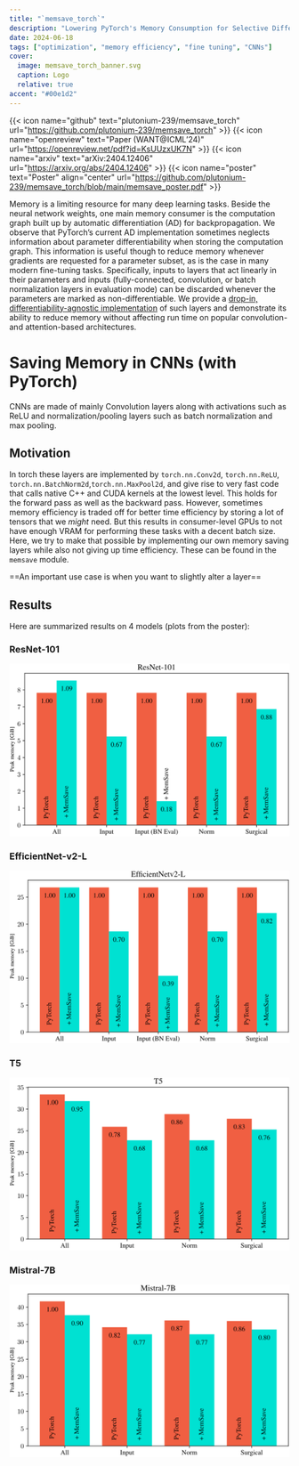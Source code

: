 ```yaml
---
title: "`memsave_torch`"
description: "Lowering PyTorch's Memory Consumption for Selective Differentiation"
date: 2024-06-18
tags: ["optimization", "memory efficiency", "fine tuning", "CNNs"]
cover:
  image: memsave_torch_banner.svg
  caption: Logo
  relative: true
accent: "#00e1d2"
---
```


{{< icon name="github" text="plutonium-239/memsave_torch" url="https://github.com/plutonium-239/memsave_torch" >}}
{{< icon name="openreview" text="Paper (WANT@ICML’24)" url="https://openreview.net/pdf?id=KsUUzxUK7N" >}}
{{< icon name="arxiv" text="arXiv:2404.12406" url="https://arxiv.org/abs/2404.12406" >}}
{{< icon name="poster" text="Poster" align="center" url="https://github.com/plutonium-239/memsave_torch/blob/main/memsave_poster.pdf" >}}

Memory is a limiting resource for many deep learning tasks. Beside the neural network weights, one main memory consumer is the computation graph built up by automatic differentiation (AD) for backpropagation. We observe that PyTorch’s current AD implementation sometimes neglects information about parameter differentiability when storing the computation graph. This information is useful though to reduce memory whenever gradients are requested for a parameter subset, as is the case in many modern fine-tuning tasks. Specifically, inputs to layers that act linearly in their parameters and inputs (fully-connected, convolution, or batch normalization layers in evaluation mode) can be discarded whenever the parameters are marked as non-differentiable. We provide a [drop-in, differentiability-agnostic implementation](https://github.com/plutonium-239/memsave_torch) of such layers and demonstrate its ability to reduce memory without affecting run time on popular convolution- and attention-based architectures.

# Saving Memory in CNNs (with PyTorch)

CNNs are made of mainly Convolution layers along with activations such as ReLU and normalization/pooling layers such as batch normalization and max pooling.

## Motivation

In torch these layers are implemented by `torch.nn.Conv2d`, `torch.nn.ReLU`, `torch.nn.BatchNorm2d`,`torch.nn.MaxPool2d`, and give rise to very fast code that calls native C++ and CUDA kernels at the lowest level. This holds for the forward pass as well as the backward pass. However, sometimes memory efficiency is traded off for better time efficiency by storing a lot of tensors that we *might* need. But this results in consumer-level GPUs to not have enough VRAM for performing these tasks with a decent batch size. Here, we try to make that possible by implementing our own memory saving layers while also not giving up time efficiency. These can be found in the `memsave` module.

==An important use case is when you want to slightly alter a layer==

## Results
Here are summarized results on 4 models (plots from the poster):

### ResNet-101
![ResNet-101](/poster_plot_resnet101.svg)
### EfficientNet-v2-L
![EfficientNet-v2-L](/poster_plot_efficientnet_v2_l.svg)
### T5
![T5](/poster_plot_t5.svg)
### Mistral-7B
![Mistral-7B](/poster_plot_mistral-7b.svg)